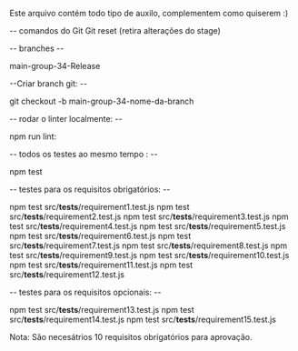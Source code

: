 Este arquivo contém todo tipo de auxilo, complementem como quiserem :)

-- comandos do Git
Git reset    (retira alterações do stage)


-- branches --

main-group-34-Release

--Criar branch git: --

git checkout -b main-group-34-nome-da-branch


-- rodar o linter localmente: --

npm run lint:

-- todos os testes ao mesmo tempo : --

npm test

-- testes para os requisitos obrigatórios: --

npm test src/__tests__/requirement1.test.js
npm test src/__tests__/requirement2.test.js
npm test src/__tests__/requirement3.test.js
npm test src/__tests__/requirement4.test.js
npm test src/__tests__/requirement5.test.js
npm test src/__tests__/requirement6.test.js
npm test src/__tests__/requirement7.test.js
npm test src/__tests__/requirement8.test.js
npm test src/__tests__/requirement9.test.js
npm test src/__tests__/requirement10.test.js
npm test src/__tests__/requirement11.test.js
npm test src/__tests__/requirement12.test.js

-- testes para os requisitos opcionais: --

npm test src/__tests__/requirement13.test.js
npm test src/__tests__/requirement14.test.js
npm test src/__tests__/requirement15.test.js

Nota:
São necesátrios 10 requisitos obrigatórios para aprovação.
